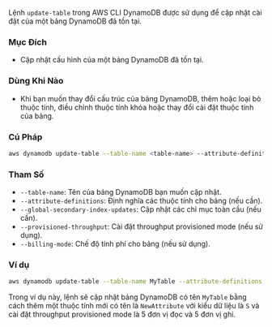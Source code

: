 Lệnh `update-table` trong AWS CLI DynamoDB được sử dụng để cập nhật cài đặt của một bảng DynamoDB đã tồn tại.

### Mục Đích

- Cập nhật cấu hình của một bảng DynamoDB đã tồn tại.

### Dùng Khi Nào

- Khi bạn muốn thay đổi cấu trúc của bảng DynamoDB, thêm hoặc loại bỏ thuộc tính, điều chỉnh thuộc tính khóa hoặc thay đổi cài đặt thuộc tính của bảng.

### Cú Pháp

```bash
aws dynamodb update-table --table-name <table-name> --attribute-definitions <attribute-definitions> --global-secondary-index-updates <global-secondary-index-updates> --provisioned-throughput <provisioned-throughput> --billing-mode <billing-mode>
```

### Tham Số

- `--table-name`: Tên của bảng DynamoDB bạn muốn cập nhật.
- `--attribute-definitions`: Định nghĩa các thuộc tính cho bảng (nếu cần).
- `--global-secondary-index-updates`: Cập nhật các chỉ mục toàn cầu (nếu cần).
- `--provisioned-throughput`: Cài đặt throughput provisioned mode (nếu sử dụng).
- `--billing-mode`: Chế độ tính phí cho bảng (nếu sử dụng).

### Ví dụ

```bash
aws dynamodb update-table --table-name MyTable --attribute-definitions AttributeName=NewAttribute,AttributeType=S --provisioned-throughput ReadCapacityUnits=5,WriteCapacityUnits=5
```

Trong ví dụ này, lệnh sẽ cập nhật bảng DynamoDB có tên `MyTable` bằng cách thêm một thuộc tính mới có tên là `NewAttribute` với kiểu dữ liệu là `S` và cài đặt throughput provisioned mode là 5 đơn vị đọc và 5 đơn vị ghi.
